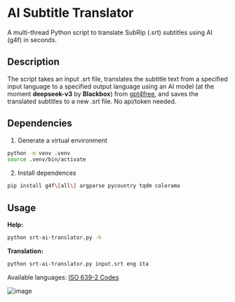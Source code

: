 # AI Subtitle Translator

A multi-thread Python script to translate SubRip (.srt) subtitles using AI (g4f) in seconds.

## Description

The script takes an input .srt file, translates the subtitle text from a specified input language to a specified output language using an AI model (at the moment **deepseek-v3** by **Blackbox**) from [gpt4free](https://github.com/xtekky/gpt4free), and saves the translated subtitles to a new .srt file. No api/token needed.

## Dependencies

1. Generate a virtual environment

```bash
python -m venv .venv
source .venv/bin/activate
```

2. Install dependences

```bash
pip install g4f\[all\] argparse pycountry tqdm colorama
```

## Usage

**Help:**
```bash
python srt-ai-translator.py -h
```
**Translation:**
```bash
python srt-ai-translator.py input.srt eng ita
```

Available languages: [ISO 639-2 Codes](https://www.loc.gov/standards/iso639-2/php/code_list.php)

![image](https://i.postimg.cc/VN72nZhw/rec.gif)
